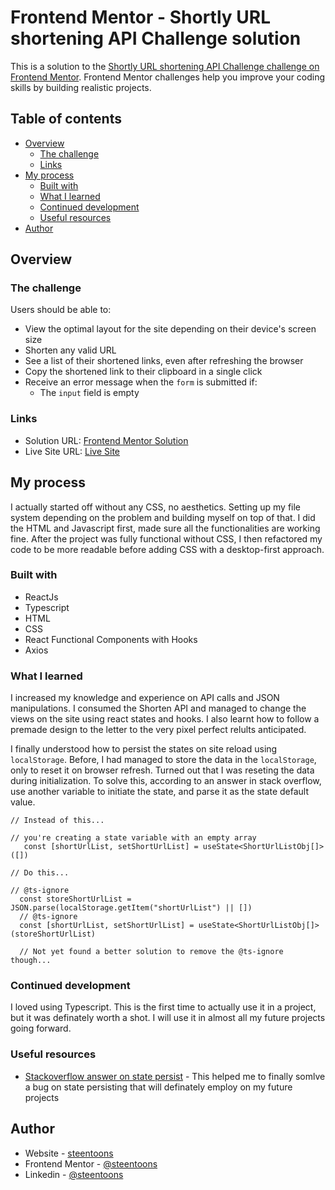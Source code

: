 # Frontend Mentor - Shortly URL shortening API Challenge solution

This is a solution to the [Shortly URL shortening API Challenge challenge on Frontend Mentor](https://www.frontendmentor.io/challenges/url-shortening-api-landing-page-2ce3ob-G). Frontend Mentor challenges help you improve your coding skills by building realistic projects. 

## Table of contents

- [Overview](#overview)
  - [The challenge](#the-challenge)
  - [Links](#links)
- [My process](#my-process)
  - [Built with](#built-with)
  - [What I learned](#what-i-learned)
  - [Continued development](#continued-development)
  - [Useful resources](#useful-resources)
- [Author](#author)

## Overview

### The challenge

Users should be able to:

- View the optimal layout for the site depending on their device's screen size
- Shorten any valid URL
- See a list of their shortened links, even after refreshing the browser
- Copy the shortened link to their clipboard in a single click
- Receive an error message when the `form` is submitted if:
  - The `input` field is empty

### Links

- Solution URL: [Frontend Mentor Solution](https://your-solution-url.com)
- Live Site URL: [Live Site]([https://url-shortening-api-sable.vercel.app/](https://steentoons-url-shortener.vercel.app/))

## My process
I actually started off without any CSS, no aesthetics. Setting up my file system depending on the problem and building myself on top of that. I did the HTML and Javascript first, made sure all the functionalities are working fine. After the project was fully functional without CSS, I then refactored my code to be more readable before adding CSS with a desktop-first approach.

### Built with

- ReactJs
- Typescript
- HTML
- CSS
- React Functional Components with Hooks
- Axios

### What I learned

I increased my knowledge and experience on API calls and JSON manipulations. I consumed the Shorten API and managed to change the views on the site using react states and hooks. I also learnt how to follow a premade design to the letter to the very pixel perfect relults anticipated.

I finally understood how to persist the states on site reload using `localStorage`. Before, I had managed to store the data in the `localStorage`, only to reset it on browser refresh. Turned out that I was reseting the data during initialization. To solve this, according to an answer in stack overflow, use another variable to initiate the state, and parse it as the state default value.

```
// Instead of this...

// you're creating a state variable with an empty array
   const [shortUrlList, setShortUrlList] = useState<ShortUrlListObj[]>([])

// Do this...

// @ts-ignore
  const storeShortUrlList = JSON.parse(localStorage.getItem("shortUrlList") || [])
  // @ts-ignore
  const [shortUrlList, setShortUrlList] = useState<ShortUrlListObj[]>(storeShortUrlList) 

  // Not yet found a better solution to remove the @ts-ignore though...
```

### Continued development

I loved using Typescript. This is the first time to actually use it in a project, but it was definately worth a shot. I will use it in almost all my future projects going forward.

### Useful resources

- [Stackoverflow answer on state persist](https://stackoverflow.com/questions/64903227/local-storage-keeps-resetting-on-page-reload) - This helped me to finally somlve a bug on state persisting that will definately employ on my future projects

## Author

- Website - [steentoons](https://vercel.com/steentoons/portfolio)
- Frontend Mentor - [@steentoons](https://www.frontendmentor.io/profile/steentoons)
- Linkedin - [@steentoons](https://www.linkedin.com/in/steen-toons/)

